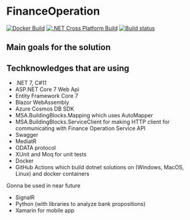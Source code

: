 # FinanceOperation
[![Docker Build](https://github.com/kanilsz/FinanceOperation/actions/workflows/docker-build.yml/badge.svg)](https://github.com/kanilsz/FinanceOperation/actions/workflows/docker-build.yml)
[![.NET Cross Platform Build](https://github.com/kanilsz/FinanceOperation/actions/workflows/dotnet.yml/badge.svg)](https://github.com/kanilsz/FinanceOperation/actions/workflows/dotnet.yml)
[![Build status](https://ci.appveyor.com/api/projects/status/03e3ox9x23hegq4y?svg=true)](https://ci.appveyor.com/project/kanilsz/financeoperation)
## Main goals for the solution
## Techknowledges that are using
* .NET 7, C#11
* ASP.NET Core 7 Web Api
* Entity Framework Core 7
* Blazor WebAssembly
* Azure Cosmos DB SDK
* MSA.BuildingBlocks.Mapping which uses AutoMapper
* MSA.BuildingBlocks.ServiceClient for making HTTP client for communicating with Finance Operation Service API
* Swagger
* MediatR
* ODATA protocol
* XUnit and Moq for unit tests
* Docker
* GitHub Actions which build dotnet solutions on (Windows, MacOS, Linux) and docker containers

Gonna be used in near future
* SignalR
* Python (with libraries to analyze bank propositions)
* Xamarin for mobile app